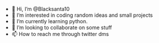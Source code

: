 - 👋 Hi, I’m @Blacksanta10
- 👀 I’m interested in coding random ideas and small projects
- 🌱 I’m currently learning python. 
- 💞️ I’m looking to collaborate on some stuff
- 📫 How to reach me through twitter dms

<!---
Blacksanta10/Blacksanta10 is a ✨ special ✨ repository because its `README.md` (this file) appears on your GitHub profile.
You can click the Preview link to take a look at your changes.
--->

